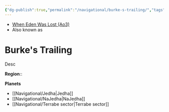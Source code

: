 ```yaml
---
{"dg-publish":true,"permalink":"/navigational/burke-s-trailing/","tags":["map","hyperlane","unfinished"]}
---
```


- [When Eden Was Lost (Ao3)](https://archiveofourown.org/works/19334440/chapters/45992584)
- Also known as 
# Burke's Trailing
Desc

**Region**::

**Planets**
- [[Navigational/Jedha\|Jedha]]
- [[Navigational/NaJedha\|NaJedha]]
- [[Navigational/Terrabe sector\|Terrabe sector]]
